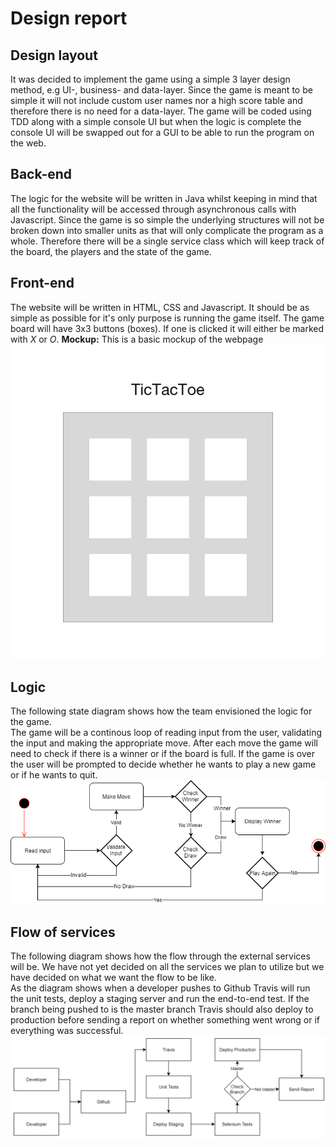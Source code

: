 # Design report
## Design layout
It was decided to implement the game using a simple 3 layer design method, e.g UI-, business- and data-layer. Since the game is meant to be simple it will not include custom user names nor a high score table and therefore there is no need for a data-layer. The game will be coded using TDD along with a simple console UI but when the logic is complete the console UI will be swapped out for a GUI to be able to run the program on the web.

## Back-end
The logic for the website will be written in Java whilst keeping in mind that all the functionality will be accessed through asynchronous calls with Javascript. Since the game is so simple the underlying structures will not be broken down into smaller units as that will only complicate the program as a whole. Therefore there will be a single service class which will keep track of the board, the players and the state of the game.

## Front-end
The website will be written in HTML, CSS and Javascript. It should be as simple as possible for it's only purpose is running the game itself. The game board will have 3x3 buttons (boxes). If one is clicked it will either be marked with *X* or *O*.
**Mockup:**
This is a basic mockup of the webpage  
![alt text](https://github.com/RU-DDoS/TicTacToe/blob/docs/docs/Images/mockup.png)

## Logic
The following state diagram shows how the team envisioned the logic for the game.  
The game will be a continous loop of reading input from the user, validating the input and making the appropriate move. After each move the game will need to check if there is a winner or if the board is full. If the game is over the user will be prompted to decide whether he wants to play a new game or if he wants to quit.
![alt text](https://github.com/RU-DDoS/TicTacToe/blob/docs/docs/Images/logic.png)

## Flow of services
The following diagram shows how the flow through the external services will be. We have not yet decided on all the services we plan to utilize but we have decided on what we want the flow to be like.  
As the diagram shows when a developer pushes to Github Travis will run the unit tests, deploy a staging server and run the end-to-end test.
If the branch being pushed to is the master branch Travis should also deploy to production before sending a report on whether something went wrong or if everything was successful.
![alt text](https://github.com/RU-DDoS/TicTacToe/blob/docs/docs/Images/flow.png)

